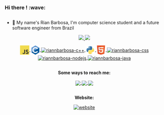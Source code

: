 <h3> Hi there ! :wave: </h3>

  ##
 - 🌱 My name's Rian Barbosa, I'm computer science student and a future software engineer from Brazil
 
 
<p align="center">
  <a href="https://github.com/riannbarbosa/">
    
  <img height="160em" src="https://github-readme-stats.vercel.app/api?username=riannbarbosa&show_icons=true&theme=omni&include_all_commits=true&count_private=true"/>
    
  <img height="160em" src="https://github-readme-stats.vercel.app/api/top-langs/?username=riannbarbosa&layout=compact&langs_count=8&theme=omni"/>
</p>
  
 
  <a href="https://github.com/riannbarbosa/">
    
  
  
 <div align="center">
      <img align="center" src="https://raw.githubusercontent.com/devicons/devicon/master/icons/javascript/javascript-original.svg" height="30" alt="riannbarbosa-           javascript" >
      <img align="center" src="https://raw.githubusercontent.com/devicons/devicon/master/icons/c/c-original.svg" height="30" alt="riannbarbosa-C">
      <img align="center" src="https://cdn.worldvectorlogo.com/logos/c.svg" height="30" alt="riannbarbosa-c++">
      <img align="center" src="https://raw.githubusercontent.com/devicons/devicon/master/icons/python/python-original.svg" height="30" alt="riannbarbosa-python">
      <img align="center" src="https://raw.githubusercontent.com/devicons/devicon/master/icons/html5/html5-original.svg" height="30" alt="riannbarbosa-html5">
      <img align="center" src="https://cdn.worldvectorlogo.com/logos/css-3.svg" height="30" alt="riannbarbosa-css">
      <img align="center" src="https://cdn.worldvectorlogo.com/logos/postgresql.svg" height="30" alt="riannbarbosa-nodejs">
   <img align="center" src="https://cdn.worldvectorlogo.com/logos/java-4.svg" height="42" alt="riannbarbosa-java"></a>
  </div>
  
   
  ##
  
  <p align="center"><strong>Some ways to reach me:</strong> </p>
  
  <div align="center">
        <a href="https://www.linkedin.com/in/rian-barbosa/" target="_blank"> <img align="center" src="https://img.shields.io/badge/LinkedIn-0077B5?style=for-the-badge&logo=linkedin&logoColor=white">
        <a href="https://www.instagram.com/coderian_/" target="_blank"> <img align="center" src="https://img.shields.io/badge/Instagram-E4405F?style=for-the-badge&logo=instagram&logoColor=white">
        <a href="mailto:rianbbarbosa@outlook.com" target="_blank"><img align="center" src="https://img.shields.io/badge/Email-D14836?style=for-the-badge&logoColor=white&color=blue&logo=About.me"></a>
  </div>
  
  ##
  
   <p align="center"><strong>Website:</strong> </p>
  <div align="center">
                     <a href="https://riannbarbosa.github.io/" target="_blank"><img  src="https://img.shields.io/badge/website-000000?style=for-the-badge&logo=About.me&logoColor=white" alt="website" height="35" >
        
  </div>
 
